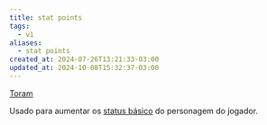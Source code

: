 ```yaml
---
title: stat points
tags:
  - v1
aliases:
  - stat points
created_at: 2024-07-26T13:21:33-03:00
updated_at: 2024-10-08T15:32:37-03:00
---
```


[Toram](../26/Toram.md)

Usado para aumentar os [status básico](../26/Toram_Status_basico.md) do personagem do jogador.